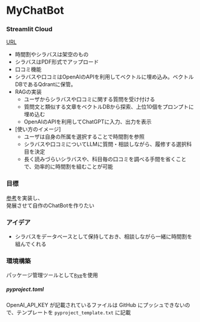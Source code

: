 # MyChatBot
### Streamlit Cloud
[URL](https://mychatbot-05.streamlit.app/)
- 時間割やシラバスは架空のもの
- シラバスはPDF形式でアップロード
- 口コミ機能
- シラバスや口コミはOpenAIのAPIを利用してベクトルに埋め込み。ベクトルDBであるQdrantに保管。
- RAGの実装
  - ユーザからシラバスや口コミに関する質問を受け付ける
  - 質問文と類似する文章をベクトルDBから探索、上位10個をプロンプトに埋め込む
  - OpenAIのAPIを利用してChatGPTに入力、出力を表示
- [使い方のイメージ]
  - ユーザは自身の所属を選択することで時間割を参照
  - シラバスや口コミについてLLMに質問・相談しながら、履修する選択科目を決定
  - 長く読みづらいシラバスや、科目毎の口コミを調べる手間を省くことで、効率的に時間割を組むことが可能

### 目標
[参考](https://zenn.dev/ml_bear/books/d1f060a3f166a5/viewer/f11592)を実装し、<br>
発展させて自作のChatBotを作りたい

### アイデア
- シラバスをデータベースとして保持しておき、相談しながら一緒に時間割を組んでくれる

### 環境構築
パッケージ管理ツールとして[`Rye`](https://rye.astral.sh/)を使用
##### pyproject.toml
OpenAI_API_KEY が記載されているファイルは GitHub にプッシュできないので、テンプレートを `pyproject_template.txt` に記載



